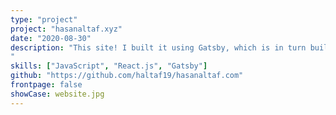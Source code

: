```yaml
---
type: "project"
project: "hasanaltaf.xyz"
date: "2020-08-30"
description: "This site! I built it using Gatsby, which is in turn built on top of React and GraphQL. The website uses markdown files to generate components making it super easy to update!
"
skills: ["JavaScript", "React.js", "Gatsby"]
github: "https://github.com/haltaf19/hasanaltaf.com"
frontpage: false
showCase: website.jpg
---
```

